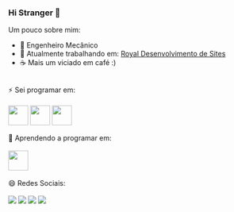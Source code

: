 ### Hi Stranger 🖖

Um pouco sobre mim:

- 🧰 Engenheiro Mecânico
- 🔭 Atualmente trabalhando em:  <a href="https://royalsites.com.br/" target="_blank"> Royal Desenvolvimento de Sites </a>
- ☕ Mais um viciado em café :)


<div style="display: inline_block"><br>
⚡ Sei programar em: <br><br>
<a>  <img align="center" height="40" width="40"  src="https://cdn-icons-png.flaticon.com/512/174/174881.png" target="_blank"></a> 
<a>  <img align="center" height="40" width="40"  src="https://cdn-icons-png.flaticon.com/512/226/226269.png"></a> 
<a>  <img align="center" height="40" width="40"  src="https://cdn-icons-png.flaticon.com/512/732/732190.png"></a> 

</div>

<div style="display: inline_block"><br>
🤔 Aprendendo a programar em: <br><br>
<a>  <img align="center" height="40" width="40"  src="https://cdn-icons-png.flaticon.com/512/1199/1199124.png"></a> 

</div>


</br>
😄 Redes Sociais: <br> <br>
  <a href="https://instagram.com/bielgsilva" target="_blank"><img src="https://img.shields.io/badge/-Instagram-%23E4405F?style=for-the-badge&logo=instagram&logoColor=white" target="_blank"></a>
 <a href="https://discord.gg/a9HBu2z8" target="_blank"><img src="https://img.shields.io/badge/Discord-7289DA?style=for-the-badge&logo=discord&logoColor=white" target="_blank"></a> 
  <a href = "mailto:ggsilva.eng@gmail.com"><img src="https://img.shields.io/badge/-Gmail-%23333?style=for-the-badge&logo=gmail&logoColor=white" target="_blank"></a>
  <a href="https://www.linkedin.com/in/ggsilvaeng" target="_blank"><img src="https://img.shields.io/badge/-LinkedIn-%230077B5?style=for-the-badge&logo=linkedin&logoColor=white" target="_blank"></a> 



